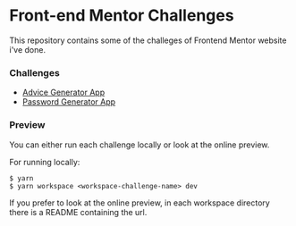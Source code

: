 # Front-end Mentor Challenges

This repository contains some of the challeges of Frontend Mentor website i've done.

### Challenges

- [Advice Generator App](https://github.com/DaveDeDave/frontend-mentor-challenges/tree/main/packages/advice-generator-app)
- [Password Generator App](https://github.com/DaveDeDave/frontend-mentor-challenges/tree/main/packages/password-generator-app)

### Preview

You can either run each challenge locally or look at the online preview.

For running locally:

```
$ yarn
$ yarn workspace <workspace-challenge-name> dev
```

If you prefer to look at the online preview, in each workspace directory there is a README containing the url.
